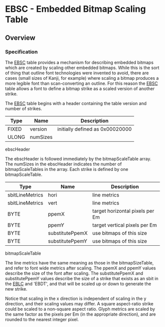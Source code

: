 # EBSC - Embedded Bitmap Scaling Table

## Overview

### Specification

The [EBSC](#chapter.EBSC) table provides a mechanism for describing
embedded bitmaps which are created by scaling other embedded bitmaps.
While this is the sort of thing that outline font technologies were
invented to avoid, there are cases (small sizes of Kanji, for example)
where scaling a bitmap produces a more legible font than scan-converting
an outline. For this reason the [EBSC](#chapter.EBSC) table allows a
font to define a bitmap strike as a scaled version of another strike.

The [EBSC](#chapter.EBSC) table begins with a header containing the
table version and number of strikes.

| Type  | Name     | Description                     |
| ----- | -------- | ------------------------------- |
| FIXED | version  | initially defined as 0x00020000 |
| ULONG | numSizes |                                 |

ebscHeader

The ebscHeader is followed immediately by the bitmapScaleTable array.
The numSizes in the ebscHeader indicates the number of bitmapScaleTables
in the array. Each strike is defined by one bitmapScaleTable.

| Type            | Name            | Description                     |
| --------------- | --------------- | ------------------------------- |
| sbitLineMetrics | hori            | line metrics                    |
| sbitLineMetrics | vert            | line metrics                    |
| BYTE            | ppemX           | target horizontal pixels per Em |
| BYTE            | ppemY           | target vertical pixels per Em   |
| BYTE            | substitutePpemX | use bitmaps of this size        |
| BYTE            | substitutePpemY | use bitmaps of this size        |

bitmapScaleTable

The line metrics have the same meaning as those in the bitmapSizeTable,
and refer to font wide metrics after scaling. The ppemX and ppemY values
describe the size of the font after scaling. The substitutePpemX and
substitutePpemY values describe the size of a strike that exists as an
sbit in the [EBLC](#chapter.EBLC) and 'EBDT', and that will be scaled up
or down to generate the new strike.

Notice that scaling in the x direction is independent of scaling in the
y direction, and their scaling values may differ. A square aspect-ratio
strike could be scaled to a non-square aspect ratio. Glyph metrics are
scaled by the same factor as the pixels per Em (in the appropriate
direction), and are rounded to the nearest integer pixel.


